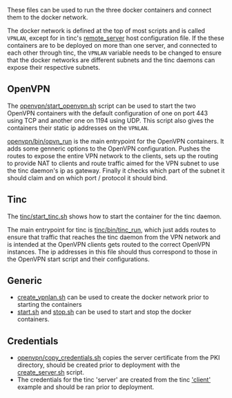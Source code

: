 These files can be used to run the three docker containers and connect them to
the docker network.

The docker network is defined at the top of most scripts and is called `VPNLAN`,
except for in tinc's [remote_server](tinc/etc/vpn/hosts/remote_server) host
configuration file. If the these containers are to be deployed on more than one
server, and connected to each other through tinc, the `VPNLAN` variable needs to
be changed to ensure that the docker networks are different subnets and the tinc
daemons can expose their respective subnets.

## OpenVPN
The [openvpn/start_openvpn.sh](openvpn/start_openvpn.sh) script can be used to 
start the two OpenVPN containers with the default configuration of one on port
443 using TCP and another one on 1194 using UDP. This script also gives the
containers their static ip addresses on the `VPNLAN`.

[openvpn/bin/opvn_run](openvpn/bin/opvn_run) is the main entrypoint for the 
OpenVPN containers. It adds some genneric options to the OpenVPN configuration.
Pushes the routes to expose the entire VPN network to the clients, sets up the
routing to provide NAT to clients and route traffic aimed for the VPN subnet to
use the tinc daemon's ip as gateway. Finally it checks which part of the subnet
it should claim and on which port / protocol it should bind.

## Tinc
The [tinc/start_tinc.sh](tinc/start_tinc.sh) shows how to start the container
for the tinc daemon.

The main entrypoint for tinc is [tinc/bin/tinc_run](tinc/bin/tinc_run), which
just adds routes to ensure that traffic that reaches the tinc daemon from the
VPN network and is intended at the OpenVPN clients gets routed to the correct
OpenVPN instances. The ip addresses in this file should thus correspond to those
in the OpenVPN start script and their configurations.


## Generic
 * [create_vpnlan.sh](create_vpnlan.sh) can be used to create the docker
    network prior to starting the containers
 * [start.sh](start.sh) and [stop.sh](stop.sh) can be used to start and stop the
    docker containers.

## Credentials
 * [openvpn/copy_credentials.sh](openvpn/copy_credentials.sh) copies the server
    certificate from the PKI directory, should be created prior to deployment
    with the [create_server.sh](../pki/create_server.sh) script.
 * The credentials for the tinc 'server' are created from the tinc
    ['client'](../clients/tinc/) example and should be ran prior to deployment.

